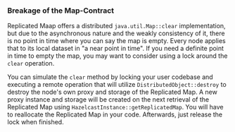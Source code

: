 
### Breakage of the Map-Contract

Replicated Maap offers a distributed `java.util.Map::clear` implementation, but due to the asynchronous nature and the
weakly consistency of it, there is no point in time where you can say the map is empty. Every node
applies that to its local dataset in "a near point in time".
If you need a definite point in time to empty the map, you may want to consider using a lock around the `clear` operation.

You can simulate the `clear` method by locking your user codebase and executing a remote operation that will
utilize `DistributedObject::destroy` to destroy the node's own proxy and storage of the Replicated Map. A new proxy instance
and storage will be created on the next retrieval of the Replicated Map using `HazelcastInstance::getReplicatedMap`.
You will have to reallocate the Replicated Map in your code. Afterwards, just release the lock when finished.
